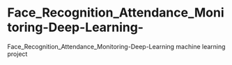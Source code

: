 # Face_Recognition_Attendance_Monitoring-Deep-Learning-
Face_Recognition_Attendance_Monitoring-Deep-Learning machine learning project
